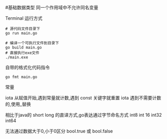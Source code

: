#基础数据类型
同一个作用域中不允许同名变量

Terminal 运行方式
```shell
# 源代码文件目录下
go run main.go

# 编译一个可执行文件到目录下
go build main.go
# 直接执行exe文件
./main.exe
```

自带的格式化代码指令
```shell
go fmt main.go
```
常量

iota 从赋值开始,遇到常量就计数,遇到 const 关键字就重置
iota 遇到不需要计数的,使用_替换

相比于java的 short long 的直译方式,go表达通过字节命名方式 int8 int 16 int32 int64

无法通过数据大于0,小于0区分 bool.true 或 bool.false


